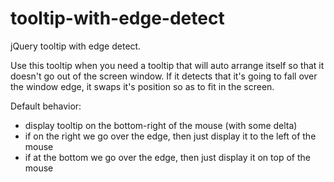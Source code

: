 # tooltip-with-edge-detect
jQuery tooltip with edge detect.

Use this tooltip when you need a tooltip that will auto arrange itself so that it doesn't go out of the screen window. If it detects that it's going to fall over the window edge, it swaps it's position so as to fit in the screen.

Default behavior:
- display tooltip on the bottom-right of the mouse (with some delta)
- if on the right we go over the edge, then just display it to the left of the mouse
- if at the bottom we go over the edge, then just display it on top of the mouse
